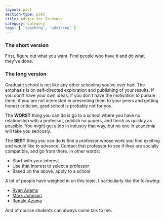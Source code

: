 ```yaml
---
layout: post
section-type: post
title: Advice for Students
category: Category
tags: [ 'teaching', 'advising' ]
---
```

### The short version
First, figure out what you want. Find people who have it and do what they've done.

### The long version
Graduate school is not like any other schooling you've ever had. The emphasis is on self-directed exploration and publishing of your results. If you don't have your own ideas, if you don't have the motivation to pursue them, if you are not interested in presenting them to your peers and getting honest criticism, grad school is probably not for you.

The **WORST** thing you can do is go to a school where you have no relationship with a professor, publish no papers, and finish as quickly as possible. You *might* get a job in industry that way, but no one in academia will take you seriously.

The **BEST** thing you can do is find a professor whose work you find exciting and would like to advance. Contact that professor to see if they are socially compatible, and go from there. In other words:

- Start with your interest
- Use that interest to select a professor
- Based on the above, apply to a school

A lot of people have weighed in on this topic. I particularly like the following:

- [Ryan Adams](https://omny.fm/shows/talking-machines/hosts-of-talking-machines-neil-lawrence-and-ryan-a)
- [Mark Johnson](https://web.science.mq.edu.au/~mjohnson/Grad-applicants.htm)
- [Ronald Azuma](https://www.cs.unc.edu/~azuma/hitch4.html)

And of course students can always come talk to me. 
